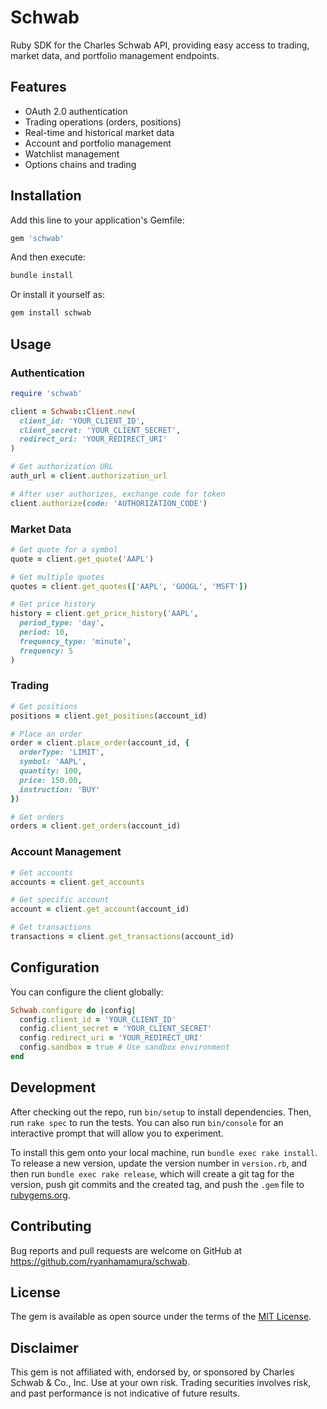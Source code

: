 # Schwab

Ruby SDK for the Charles Schwab API, providing easy access to trading, market data, and portfolio management endpoints.

## Features

- OAuth 2.0 authentication
- Trading operations (orders, positions)
- Real-time and historical market data
- Account and portfolio management
- Watchlist management
- Options chains and trading

## Installation

Add this line to your application's Gemfile:

```ruby
gem 'schwab'
```

And then execute:

```bash
bundle install
```

Or install it yourself as:

```bash
gem install schwab
```

## Usage

### Authentication

```ruby
require 'schwab'

client = Schwab::Client.new(
  client_id: 'YOUR_CLIENT_ID',
  client_secret: 'YOUR_CLIENT_SECRET',
  redirect_uri: 'YOUR_REDIRECT_URI'
)

# Get authorization URL
auth_url = client.authorization_url

# After user authorizes, exchange code for token
client.authorize(code: 'AUTHORIZATION_CODE')
```

### Market Data

```ruby
# Get quote for a symbol
quote = client.get_quote('AAPL')

# Get multiple quotes
quotes = client.get_quotes(['AAPL', 'GOOGL', 'MSFT'])

# Get price history
history = client.get_price_history('AAPL', 
  period_type: 'day',
  period: 10,
  frequency_type: 'minute',
  frequency: 5
)
```

### Trading

```ruby
# Get positions
positions = client.get_positions(account_id)

# Place an order
order = client.place_order(account_id, {
  orderType: 'LIMIT',
  symbol: 'AAPL',
  quantity: 100,
  price: 150.00,
  instruction: 'BUY'
})

# Get orders
orders = client.get_orders(account_id)
```

### Account Management

```ruby
# Get accounts
accounts = client.get_accounts

# Get specific account
account = client.get_account(account_id)

# Get transactions
transactions = client.get_transactions(account_id)
```

## Configuration

You can configure the client globally:

```ruby
Schwab.configure do |config|
  config.client_id = 'YOUR_CLIENT_ID'
  config.client_secret = 'YOUR_CLIENT_SECRET'
  config.redirect_uri = 'YOUR_REDIRECT_URI'
  config.sandbox = true # Use sandbox environment
end
```

## Development

After checking out the repo, run `bin/setup` to install dependencies. Then, run `rake spec` to run the tests. You can also run `bin/console` for an interactive prompt that will allow you to experiment.

To install this gem onto your local machine, run `bundle exec rake install`. To release a new version, update the version number in `version.rb`, and then run `bundle exec rake release`, which will create a git tag for the version, push git commits and the created tag, and push the `.gem` file to [rubygems.org](https://rubygems.org).

## Contributing

Bug reports and pull requests are welcome on GitHub at https://github.com/ryanhamamura/schwab.

## License

The gem is available as open source under the terms of the [MIT License](https://opensource.org/licenses/MIT).

## Disclaimer

This gem is not affiliated with, endorsed by, or sponsored by Charles Schwab & Co., Inc. Use at your own risk. Trading securities involves risk, and past performance is not indicative of future results.